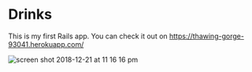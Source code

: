 # Drinks

This is my first Rails app.
You can check it out on https://thawing-gorge-93041.herokuapp.com/

![screen shot 2018-12-21 at 11 16 16 pm](https://user-images.githubusercontent.com/26418542/50370549-b572f300-0576-11e9-87ba-e242381f01eb.png)
